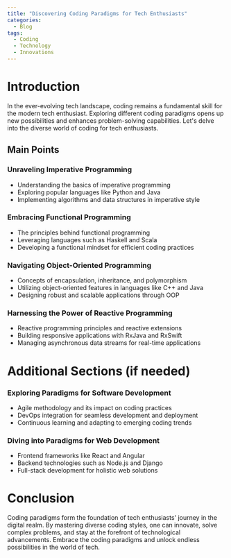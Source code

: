 ```yaml
---
title: "Discovering Coding Paradigms for Tech Enthusiasts"
categories:
  - Blog
tags:
  - Coding
  - Technology
  - Innovations
---
```


# Introduction
In the ever-evolving tech landscape, coding remains a fundamental skill for the modern tech enthusiast. Exploring different coding paradigms opens up new possibilities and enhances problem-solving capabilities. Let's delve into the diverse world of coding for tech enthusiasts.

## Main Points
### Unraveling Imperative Programming
- Understanding the basics of imperative programming
- Exploring popular languages like Python and Java
- Implementing algorithms and data structures in imperative style

### Embracing Functional Programming
- The principles behind functional programming
- Leveraging languages such as Haskell and Scala
- Developing a functional mindset for efficient coding practices

### Navigating Object-Oriented Programming
- Concepts of encapsulation, inheritance, and polymorphism
- Utilizing object-oriented features in languages like C++ and Java
- Designing robust and scalable applications through OOP

### Harnessing the Power of Reactive Programming
- Reactive programming principles and reactive extensions
- Building responsive applications with RxJava and RxSwift
- Managing asynchronous data streams for real-time applications

# Additional Sections (if needed)
### Exploring Paradigms for Software Development
- Agile methodology and its impact on coding practices
- DevOps integration for seamless development and deployment
- Continuous learning and adapting to emerging coding trends

### Diving into Paradigms for Web Development
- Frontend frameworks like React and Angular
- Backend technologies such as Node.js and Django
- Full-stack development for holistic web solutions

# Conclusion
Coding paradigms form the foundation of tech enthusiasts' journey in the digital realm. By mastering diverse coding styles, one can innovate, solve complex problems, and stay at the forefront of technological advancements. Embrace the coding paradigms and unlock endless possibilities in the world of tech.